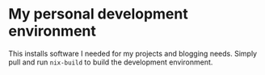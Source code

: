 # My personal development environment

This installs software I needed for my projects and blogging needs.
Simply pull and run `nix-build` to build the development environment.
